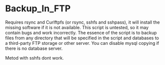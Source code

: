 # Backup_In_FTP
Requires rsync and Curlftpfs (or rsync, sshfs and sshpass), it will install the missing software if it is not available.
This script is untested, so it may contain bugs and work incorrectly.
The essence of the script is to backup files from any directory that will be specified in the script and databases to a third-party FTP storage or other server. 
You can disable mysql copying if there is no database server.

Metod with sshfs dont work.
